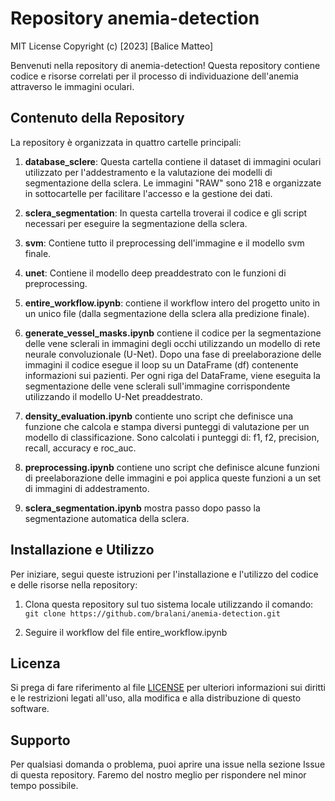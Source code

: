 # Repository anemia-detection

MIT License
Copyright (c) [2023] [Balice Matteo]

Benvenuti nella repository di anemia-detection! Questa repository contiene codice e risorse correlati per il processo di individuazione dell'anemia attraverso le immagini oculari.

## Contenuto della Repository

La repository è organizzata in quattro cartelle principali:

1. **database_sclere**: Questa cartella contiene il dataset di immagini oculari utilizzato per l'addestramento e la valutazione dei modelli di segmentazione della sclera. Le immagini "RAW" sono 218 e organizzate in sottocartelle per facilitare l'accesso e la gestione dei dati.

2. **sclera_segmentation**: In questa cartella troverai il codice e gli script necessari per eseguire la segmentazione della sclera.

3. **svm**: Contiene tutto il preprocessing dell'immagine e il modello svm finale.

4. **unet**: Contiene il modello deep preaddestrato con le funzioni di preprocessing.

3. **entire_workflow.ipynb**: contiene il workflow intero del progetto unito in un unico file (dalla segmentazione della sclera alla predizione finale).

4. **generate_vessel_masks.ipynb** contiene il codice per la segmentazione delle vene sclerali in immagini degli occhi utilizzando un modello di rete neurale convoluzionale (U-Net). Dopo una fase di preelaborazione delle immagini il codice esegue il loop su un DataFrame (df) contenente informazioni sui pazienti. Per ogni riga del DataFrame, viene eseguita la segmentazione delle vene sclerali sull'immagine corrispondente utilizzando il modello U-Net preaddestrato.

5. **density_evaluation.ipynb** contiente uno script che definisce una funzione che calcola e stampa diversi punteggi di valutazione per un modello di classificazione. Sono calcolati i punteggi di: f1, f2, precision, recall, accuracy e roc_auc.

6. **preprocessing.ipynb** contiene uno script che definisce alcune funzioni di preelaborazione delle immagini e poi applica queste funzioni a un set di immagini di addestramento.

6. **sclera_segmentation.ipynb** mostra passo dopo passo la segmentazione automatica della sclera.

## Installazione e Utilizzo

Per iniziare, segui queste istruzioni per l'installazione e l'utilizzo del codice e delle risorse nella repository:

1. Clona questa repository sul tuo sistema locale utilizzando il comando:
```git clone https://github.com/bralani/anemia-detection.git```

2. Seguire il workflow del file entire_workflow.ipynb

## Licenza

Si prega di fare riferimento al file [LICENSE](LICENSE) per ulteriori informazioni sui diritti e le restrizioni legati all'uso, alla modifica e alla distribuzione di questo software.


## Supporto

Per qualsiasi domanda o problema, puoi aprire una issue nella sezione Issue di questa repository. Faremo del nostro meglio per rispondere nel minor tempo possibile.
